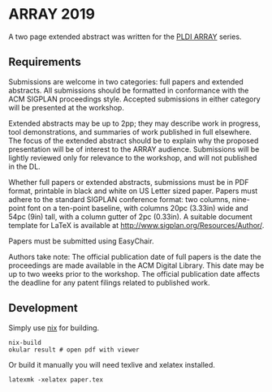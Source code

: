 # ARRAY 2019

A two page extended abstract was written for the [PLDI
ARRAY](https://pldi19.sigplan.org/series/ARRAY) series.

## Requirements

Submissions are welcome in two categories: full papers and extended
abstracts. All submissions should be formatted in conformance with the
ACM SIGPLAN proceedings style. Accepted submissions in either category
will be presented at the workshop.

Extended abstracts may be up to 2pp; they may describe work in
progress, tool demonstrations, and summaries of work published in full
elsewhere. The focus of the extended abstract should be to explain why
the proposed presentation will be of interest to the ARRAY
audience. Submissions will be lightly reviewed only for relevance to
the workshop, and will not published in the DL.

Whether full papers or extended abstracts, submissions must be in PDF
format, printable in black and white on US Letter sized paper. Papers
must adhere to the standard SIGPLAN conference format: two columns,
nine-point font on a ten-point baseline, with columns 20pc (3.33in)
wide and 54pc (9in) tall, with a column gutter of 2pc (0.33in). A
suitable document template for LaTeX is available at
http://www.sigplan.org/Resources/Author/.

Papers must be submitted using EasyChair.

Authors take note: The official publication date of full papers is the
date the proceedings are made available in the ACM Digital
Library. This date may be up to two weeks prior to the workshop. The
official publication date affects the deadline for any patent filings
related to published work.

## Development

Simply use [nix](https://nixos.org/nix/download.html) for building.

```shell
nix-build
okular result # open pdf with viewer
```

Or build it manually you will need texlive and xelatex installed.

```shell
latexmk -xelatex paper.tex
```

